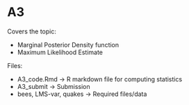 # A3

Covers the topic:
- Marginal Posterior Density function
- Maximum Likelihood Estimate

Files:
- A3_code.Rmd -> R markdown file for computing statistics
- A3_submit -> Submission
- bees, LMS-var, quakes -> Required files/data
